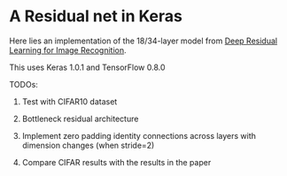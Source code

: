 # A Residual net in Keras

Here lies an implementation of the 18/34-layer model from
[Deep Residual Learning for Image Recognition](http://arxiv.org/abs/1512.03385).

This uses Keras 1.0.1 and TensorFlow 0.8.0

TODOs:

1. Test with CIFAR10 dataset

2. Bottleneck residual architecture

3. Implement zero padding identity connections across layers with dimension changes (when stride=2)

4. Compare CIFAR results with the results in the paper
